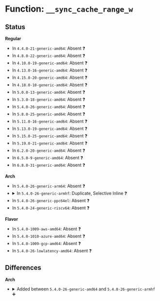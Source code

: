 # Function: <code>__sync_cache_range_w</code>

## Status
<b>Regular</b>
<ul>
<li>
In <code>4.4.0-21-generic-amd64</code>: Absent ❓
</li>
<li>
In <code>4.8.0-22-generic-amd64</code>: Absent ❓
</li>
<li>
In <code>4.10.0-19-generic-amd64</code>: Absent ❓
</li>
<li>
In <code>4.13.0-16-generic-amd64</code>: Absent ❓
</li>
<li>
In <code>4.15.0-20-generic-amd64</code>: Absent ❓
</li>
<li>
In <code>4.18.0-10-generic-amd64</code>: Absent ❓
</li>
<li>
In <code>5.0.0-13-generic-amd64</code>: Absent ❓
</li>
<li>
In <code>5.3.0-18-generic-amd64</code>: Absent ❓
</li>
<li>
In <code>5.4.0-26-generic-amd64</code>: Absent ❓
</li>
<li>
In <code>5.8.0-25-generic-amd64</code>: Absent ❓
</li>
<li>
In <code>5.11.0-16-generic-amd64</code>: Absent ❓
</li>
<li>
In <code>5.13.0-19-generic-amd64</code>: Absent ❓
</li>
<li>
In <code>5.15.0-25-generic-amd64</code>: Absent ❓
</li>
<li>
In <code>5.19.0-21-generic-amd64</code>: Absent ❓
</li>
<li>
In <code>6.2.0-20-generic-amd64</code>: Absent ❓
</li>
<li>
In <code>6.5.0-9-generic-amd64</code>: Absent ❓
</li>
<li>
In <code>6.8.0-31-generic-amd64</code>: Absent ❓
</li>
</ul>
<b>Arch</b>
<ul>
<li>
In <code>5.4.0-26-generic-arm64</code>: Absent ❓
</li>
<li>
<details>
<summary>In <code>5.4.0-26-generic-armhf</code>: Duplicate, Selective Inline ❓</summary>

```c
void __sync_cache_range_w(volatile void * p, size_t size)
```

```json
{
  "name": "__sync_cache_range_w",
  "collision_type": "Static Duplication",
  "inline_type": "Selective",
  "funcs": [
    {
      "addr": 3243265560,
      "name": "__sync_cache_range_w",
      "external": false,
      "loc": "arch/arm/include/asm/cacheflush.h:392",
      "file": "arch/arm/kernel/setup.c",
      "inline": "declared, inlined",
      "caller_inline": [
        "arch/arm/kernel/setup.c:setup_arch"
      ],
      "caller_func": []
    },
    {
      "addr": 3224443608,
      "name": "__sync_cache_range_w",
      "external": false,
      "loc": "arch/arm/include/asm/cacheflush.h:392",
      "file": "arch/arm/kernel/suspend.c",
      "inline": "declared, inlined",
      "caller_inline": [
        "arch/arm/kernel/suspend.c:cpu_suspend_alloc_sp"
      ],
      "caller_func": []
    },
    {
      "addr": 3224446524,
      "name": "__sync_cache_range_w",
      "external": false,
      "loc": "arch/arm/include/asm/cacheflush.h:392",
      "file": "arch/arm/kernel/smp.c",
      "inline": "declared, inlined",
      "caller_inline": [
        "arch/arm/kernel/smp.c:__cpu_up"
      ],
      "caller_func": []
    },
    {
      "addr": 3224525920,
      "name": "__sync_cache_range_w",
      "external": false,
      "loc": "arch/arm/include/asm/cacheflush.h:392",
      "file": "arch/arm/common/mcpm_entry.c",
      "inline": "declared, inlined",
      "caller_inline": [
        "arch/arm/common/mcpm_entry.c:mcpm_cpu_power_down",
        "arch/arm/common/mcpm_entry.c:mcpm_cpu_power_down",
        "arch/arm/common/mcpm_entry.c:mcpm_cpu_power_down",
        "arch/arm/common/mcpm_entry.c:mcpm_set_early_poke",
        "arch/arm/common/mcpm_entry.c:__mcpm_outbound_enter_critical",
        "arch/arm/common/mcpm_entry.c:__mcpm_outbound_enter_critical"
      ],
      "caller_func": [
        "arch/arm/common/mcpm_entry.c:nocache_trampoline",
        "arch/arm/common/mcpm_entry.c:nocache_trampoline",
        "arch/arm/common/mcpm_entry.c:nocache_trampoline",
        "arch/arm/common/mcpm_entry.c:nocache_trampoline",
        "arch/arm/common/mcpm_entry.c:mcpm_sync_init",
        "arch/arm/common/mcpm_entry.c:mcpm_sync_init"
      ]
    },
    {
      "addr": 3224561332,
      "name": "__sync_cache_range_w",
      "external": false,
      "loc": "arch/arm/include/asm/cacheflush.h:392",
      "file": "arch/arm/mach-exynos/platsmp.c",
      "inline": "declared, inlined",
      "caller_inline": [
        "arch/arm/mach-exynos/platsmp.c:exynos_boot_secondary",
        "arch/arm/mach-exynos/platsmp.c:exynos_secondary_init"
      ],
      "caller_func": []
    },
    {
      "addr": 3243298440,
      "name": "__sync_cache_range_w",
      "external": false,
      "loc": "arch/arm/include/asm/cacheflush.h:392",
      "file": "arch/arm/mach-hisi/platmcpm.c",
      "inline": "declared, inlined",
      "caller_inline": [
        "arch/arm/mach-hisi/platmcpm.c:hip04_smp_init"
      ],
      "caller_func": []
    },
    {
      "addr": 3243301736,
      "name": "__sync_cache_range_w",
      "external": false,
      "loc": "arch/arm/include/asm/cacheflush.h:392",
      "file": "arch/arm/mach-mvebu/coherency.c",
      "inline": "declared, inlined",
      "caller_inline": [
        "arch/arm/mach-mvebu/coherency.c:coherency_init"
      ],
      "caller_func": []
    },
    {
      "addr": 3243308252,
      "name": "__sync_cache_range_w",
      "external": false,
      "loc": "arch/arm/include/asm/cacheflush.h:392",
      "file": "arch/arm/mach-imx/platsmp.c",
      "inline": "declared, inlined",
      "caller_inline": [
        "arch/arm/mach-imx/platsmp.c:imx_smp_prepare_cpus"
      ],
      "caller_func": []
    },
    {
      "addr": 3224687644,
      "name": "__sync_cache_range_w",
      "external": false,
      "loc": "arch/arm/include/asm/cacheflush.h:392",
      "file": "arch/arm/mach-vexpress/spc.c",
      "inline": "seen, unknown",
      "caller_inline": [],
      "caller_func": [
        "arch/arm/mach-vexpress/spc.c:ve_spc_init",
        "arch/arm/mach-vexpress/spc.c:ve_spc_init"
      ]
    },
    {
      "addr": 3224697556,
      "name": "__sync_cache_range_w",
      "external": false,
      "loc": "arch/arm/include/asm/cacheflush.h:392",
      "file": "arch/arm/plat-versatile/platsmp.c",
      "inline": "declared, inlined",
      "caller_inline": [
        "arch/arm/plat-versatile/platsmp.c:versatile_boot_secondary",
        "arch/arm/plat-versatile/platsmp.c:versatile_secondary_init"
      ],
      "caller_func": []
    },
    {
      "addr": 3229758860,
      "name": "__sync_cache_range_w",
      "external": false,
      "loc": "arch/arm/include/asm/cacheflush.h:392",
      "file": "drivers/bus/arm-cci.c",
      "inline": "seen, unknown",
      "caller_inline": [],
      "caller_func": [
        "drivers/bus/arm-cci.c:cci_probe_ports",
        "drivers/bus/arm-cci.c:cci_probe_ports",
        "drivers/bus/arm-cci.c:cci_probe_ports",
        "drivers/bus/arm-cci.c:cci_probe_ports",
        "drivers/bus/arm-cci.c:cci_probe_ports"
      ]
    }
  ],
  "symbols": [
    {
      "addr": 3224524644,
      "name": "__sync_cache_range_w",
      "section": ".text",
      "bind": "STB_LOCAL",
      "size": 64
    },
    {
      "addr": 3224687644,
      "name": "__sync_cache_range_w",
      "section": ".text",
      "bind": "STB_LOCAL",
      "size": 64
    },
    {
      "addr": 3229758860,
      "name": "__sync_cache_range_w",
      "section": ".text",
      "bind": "STB_LOCAL",
      "size": 64
    }
  ]
}
```
</details>
</li>
<li>
In <code>5.4.0-26-generic-ppc64el</code>: Absent ❓
</li>
<li>
In <code>5.4.0-24-generic-riscv64</code>: Absent ❓
</li>
</ul>
<b>Flavor</b>
<ul>
<li>
In <code>5.4.0-1009-aws-amd64</code>: Absent ❓
</li>
<li>
In <code>5.4.0-1010-azure-amd64</code>: Absent ❓
</li>
<li>
In <code>5.4.0-1009-gcp-amd64</code>: Absent ❓
</li>
<li>
In <code>5.4.0-26-lowlatency-amd64</code>: Absent ❓
</li>
</ul>

## Differences
<b>Arch</b>
<ul>
<li>
<details>
<summary>Added between <code>5.4.0-26-generic-amd64</code> and <code>5.4.0-26-generic-armhf</code> ➕</summary>

```c
void __sync_cache_range_w(volatile void * p, size_t size)
```
</details>
</li>
</ul>
